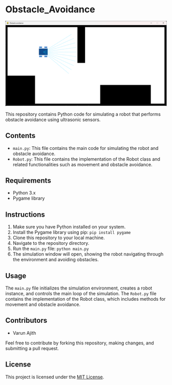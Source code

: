 # Obstacle_Avoidance


![Simulation Screenshot](obstace_avoidance.png)


This repository contains Python code for simulating a robot that performs obstacle avoidance using ultrasonic sensors.

## Contents

- `main.py`: This file contains the main code for simulating the robot and obstacle avoidance.
- `Robot.py`: This file contains the implementation of the Robot class and related functionalities such as movement and obstacle avoidance.

## Requirements

- Python 3.x
- Pygame library

## Instructions

1. Make sure you have Python installed on your system.
2. Install the Pygame library using pip:  `pip install pygame`
3. Clone this repository to your local machine.
4. Navigate to the repository directory.
5. Run the `main.py` file: `python main.py`
6. The simulation window will open, showing the robot navigating through the environment and avoiding obstacles.

## Usage

The `main.py` file initializes the simulation environment, creates a robot instance, and controls the main loop of the simulation. The `Robot.py` file contains the implementation of the Robot class, which includes methods for movement and obstacle avoidance.

## Contributors

- Varun Ajith

Feel free to contribute by forking this repository, making changes, and submitting a pull request.

## License

This project is licensed under the [MIT License](LICENSE).


